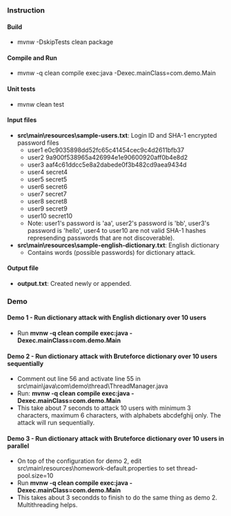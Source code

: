 ### Instruction
#### Build
- mvnw -DskipTests clean package
#### Compile and Run
- mvnw -q clean compile exec:java -Dexec.mainClass=com.demo.Main
#### Unit tests
- mvnw clean test
#### Input files
- **src\main\resources\sample-users.txt**: Login ID and SHA-1 encrypted password files
  - user1 e0c9035898dd52fc65c41454cec9c4d2611bfb37
  - user2 9a900f538965a426994e1e90600920aff0b4e8d2
  - user3 aaf4c61ddcc5e8a2dabede0f3b482cd9aea9434d
  - user4 secret4
  - user5 secret5
  - user6 secret6
  - user7 secret7
  - user8 secret8
  - user9 secret9
  - user10 secret10
  - Note: user1's password is 'aa', user2's password is 'bb', user3's password is 'hello', user4 to user10 are not valid SHA-1 hashes represending passwords that are not discoverable).
- **src\main\resources\sample-english-dictionary.txt**: English dictionary  
  - Contains words (possible passwords) for dictionary attack.
#### Output file
- **output.txt**: Created newly or appended.
### Demo
#### Demo 1 - Run dictionary attack with English dictionary over 10 users
- Run **mvnw -q clean compile exec:java -Dexec.mainClass=com.demo.Main**
#### Demo 2 - Run dictionary attack with Bruteforce dictionary over 10 users sequentially
- Comment out line 56 and activate line 55 in src\main\java\com\demo\thread\ThreadManager.java
- Run: **mvnw -q clean compile exec:java -Dexec.mainClass=com.demo.Main**
- This take about 7 seconds to attack 10 users with minimum 3 characters, maximum 6 characters, with alphabets abcdefghij only. The attack will run sequentially.
#### Demo 3 - Run dictionary attack with Bruteforce dictionary over 10 users in parallel
- On top of the configuration for demo 2, edit src\main\resources\homework-default.properties to set thread-pool.size=10
- Run **mvnw -q clean compile exec:java -Dexec.mainClass=com.demo.Main**
- This takes about 3 secondds to finish to do the same thing as demo 2. Multithreading helps.
